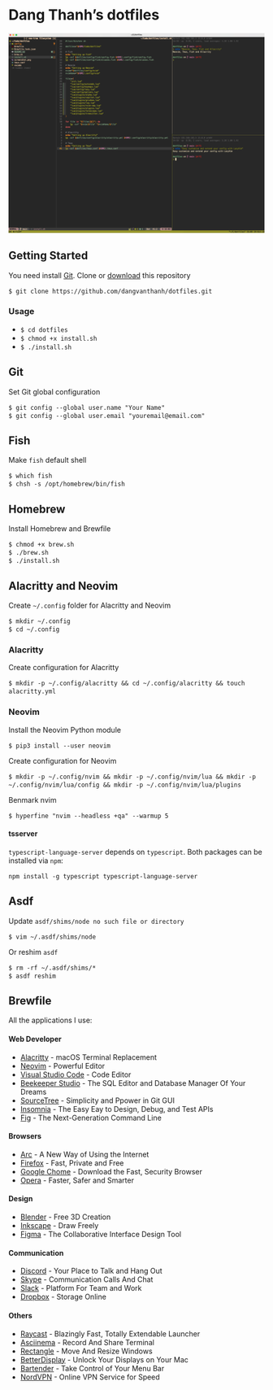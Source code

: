 # Dang Thanh’s dotfiles

![](screenshot.png)

## Getting Started

You need install [Git](https://git-scm.com/). Clone or [download](https://github.com/dangvanthanh/dotfiles/archive/master.zip) this repository

```shell 
$ git clone https://github.com/dangvanthanh/dotfiles.git
```

### Usage

- `$ cd dotfiles`
- `$ chmod +x install.sh`
- `$ ./install.sh`

## Git

Set Git global configuration

```shell
$ git config --global user.name "Your Name"
$ git config --global user.email "youremail@email.com"
```

## Fish

Make `fish` default shell

```shell
$ which fish
$ chsh -s /opt/homebrew/bin/fish
```

## Homebrew

Install Homebrew and Brewfile

```shell
$ chmod +x brew.sh
$ ./brew.sh
$ ./install.sh
```

## Alacritty and Neovim

Create `~/.config` folder for Alacritty and Neovim

```
$ mkdir ~/.config
$ cd ~/.config
```

### Alacritty

Create configuration for Alacritty

```shell
$ mkdir -p ~/.config/alacritty && cd ~/.config/alacritty && touch alacritty.yml
```

### Neovim

Install the Neovim Python module

```shell
$ pip3 install --user neovim
```

Create configuration for Neovim

```shell
$ mkdir -p ~/.config/nvim && mkdir -p ~/.config/nvim/lua && mkdir -p ~/.config/nvim/lua/config && mkdir -p ~/.config/nvim/lua/plugins
```

Benmark nvim

```shell
$ hyperfine "nvim --headless +qa" --warmup 5
```

#### tsserver

`typescript-language-server` depends on `typescript`. Both packages can be installed via `npm`:

```shell
npm install -g typescript typescript-language-server
```

## Asdf

Update `asdf/shims/node no such file or directory`

```shell
$ vim ~/.asdf/shims/node
```

Or reshim `asdf`

```shell
$ rm -rf ~/.asdf/shims/*
$ asdf reshim
```

## Brewfile

All the applications I use:

#### Web Developer

- [Alacritty](https://github.com/jwilm/alacritty) - macOS Terminal Replacement
- [Neovim](https://github.com/neovim/neovim) - Powerful Editor
- [Visual Studio Code](https://code.visualstudio.com/) - Code Editor
- [Beekeeper Studio](https://www.beekeeperstudio.io/) - The SQL Editor and Database Manager Of Your Dreams
- [SourceTree](https://www.sourcetreeapp.com/) - Simplicity and Ppower in Git GUI
- [Insomnia](https://insomnia.rest/) - The Easy Eay to Design, Debug, and Test APIs
- [Fig](https://fig.io/) - The Next-Generation Command Line

#### Browsers

- [Arc](https://arc.net/) - A New Way of Using the Internet
- [Firefox](https://www.mozilla.org/en-US/firefox/new/) - Fast, Private and Free
- [Google Chome](https://www.google.com/chrome/) - Download the Fast, Security Browser
- [Opera](https://www.opera.com/) - Faster, Safer and Smarter

#### Design

- [Blender](https://www.blender.org/) - Free 3D Creation
- [Inkscape](https://inkscape.org/) - Draw Freely
- [Figma](https://www.figma.com/) - The Collaborative Interface Design Tool

#### Communication

- [Discord](https://discord.com/) - Your Place to Talk and Hang Out
- [Skype](https://www.skype.com/en/) - Communication Calls And Chat
- [Slack](https://slack.com/) - Platform For Team and Work
- [Dropbox](https://www.dropbox.com/) - Storage Online

#### Others

- [Raycast](https://www.raycast.com/) - Blazingly Fast, Totally Extendable Launcher
- [Asciinema](https://asciinema.org/) - Record And Share Terminal
- [Rectangle](https://rectangleapp.com/) - Move And Resize Windows
- [BetterDisplay](https://github.com/waydabber/BetterDisplay) - Unlock Your Displays on Your Mac
- [Bartender](https://www.macbartender.com/Bartender5/) - Take Control of Your Menu Bar
- [NordVPN](https://nordvpn.com/) - Online VPN Service for Speed